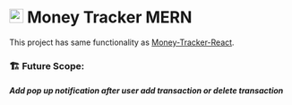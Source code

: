 # <img src="https://user-images.githubusercontent.com/100275369/203374771-cd3d2c2c-cc21-4f98-8304-4642328c1288.png" width="25px"/> Money Tracker MERN

This project has same functionality as <a href="https://github.com/rohitkbc/Money-Tracker-React">Money-Tracker-React</a>.              

### 🏗️ Future Scope:
##### Add pop up notification after user add transaction or delete transaction
